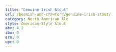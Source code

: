 ```yaml
---
title: "Genuine Irish Stout"
url: /beamish-and-crawford/genuine-irish-stout/
category: North American Ale
style: American-Style Stout
abv: 4.1
ibu: 0
srm: 0
upc: 0
---
```


